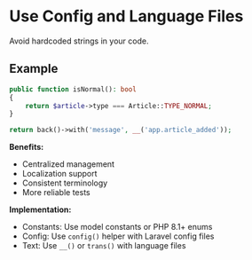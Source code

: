# Use Config and Language Files

Avoid hardcoded strings in your code.

## Example

```php
public function isNormal(): bool
{
    return $article->type === Article::TYPE_NORMAL;
}

return back()->with('message', __('app.article_added'));
```

**Benefits:**

-   Centralized management
-   Localization support
-   Consistent terminology
-   More reliable tests

**Implementation:**

-   Constants: Use model constants or PHP 8.1+ enums
-   Config: Use `config()` helper with Laravel config files
-   Text: Use `__()` or `trans()` with language files
